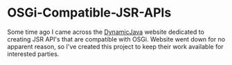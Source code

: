 OSGi-Compatible-JSR-APIs
========================

Some time ago I came across the [DynamicJava](http://www.dynamicjava.org/) website dedicated to creating JSR API's that are compatible with OSGi. Website went down for no apparent reason, so  I've created this project to keep their work available for interested parties. 
